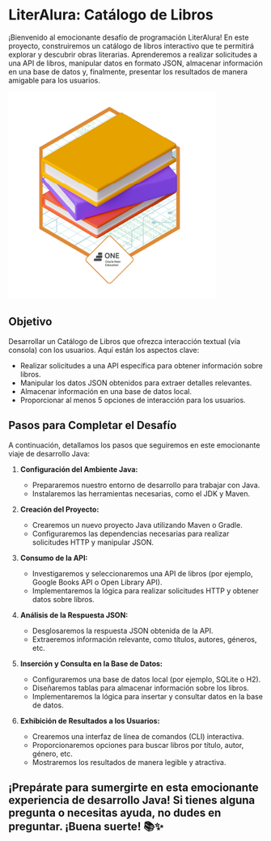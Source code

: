 # LiterAlura: Catálogo de Libros

¡Bienvenido al emocionante desafío de programación LiterAlura! En este proyecto, construiremos un catálogo de libros interactivo que te permitirá explorar y descubrir obras literarias. Aprenderemos a realizar solicitudes a una API de libros, manipular datos en formato JSON, almacenar información en una base de datos y, finalmente, presentar los resultados de manera amigable para los usuarios.

![Badge Literalura](badgeliteralura.png)

## Objetivo

Desarrollar un Catálogo de Libros que ofrezca interacción textual (vía consola) con los usuarios. Aquí están los aspectos clave:

- Realizar solicitudes a una API específica para obtener información sobre libros.
- Manipular los datos JSON obtenidos para extraer detalles relevantes.
- Almacenar información en una base de datos local.
- Proporcionar al menos 5 opciones de interacción para los usuarios.

## Pasos para Completar el Desafío

A continuación, detallamos los pasos que seguiremos en este emocionante viaje de desarrollo Java:

1. **Configuración del Ambiente Java:**
   - Prepararemos nuestro entorno de desarrollo para trabajar con Java.
   - Instalaremos las herramientas necesarias, como el JDK y Maven.

2. **Creación del Proyecto:**
   - Crearemos un nuevo proyecto Java utilizando Maven o Gradle.
   - Configuraremos las dependencias necesarias para realizar solicitudes HTTP y manipular JSON.

3. **Consumo de la API:**
   - Investigaremos y seleccionaremos una API de libros (por ejemplo, Google Books API o Open Library API).
   - Implementaremos la lógica para realizar solicitudes HTTP y obtener datos sobre libros.

4. **Análisis de la Respuesta JSON:**
   - Desglosaremos la respuesta JSON obtenida de la API.
   - Extraeremos información relevante, como títulos, autores, géneros, etc.

5. **Inserción y Consulta en la Base de Datos:**
   - Configuraremos una base de datos local (por ejemplo, SQLite o H2).
   - Diseñaremos tablas para almacenar información sobre los libros.
   - Implementaremos la lógica para insertar y consultar datos en la base de datos.

6. **Exhibición de Resultados a los Usuarios:**
   - Crearemos una interfaz de línea de comandos (CLI) interactiva.
   - Proporcionaremos opciones para buscar libros por título, autor, género, etc.
   - Mostraremos los resultados de manera legible y atractiva.

## ¡Prepárate para sumergirte en esta emocionante experiencia de desarrollo Java! Si tienes alguna pregunta o necesitas ayuda, no dudes en preguntar. ¡Buena suerte! 📚✨
